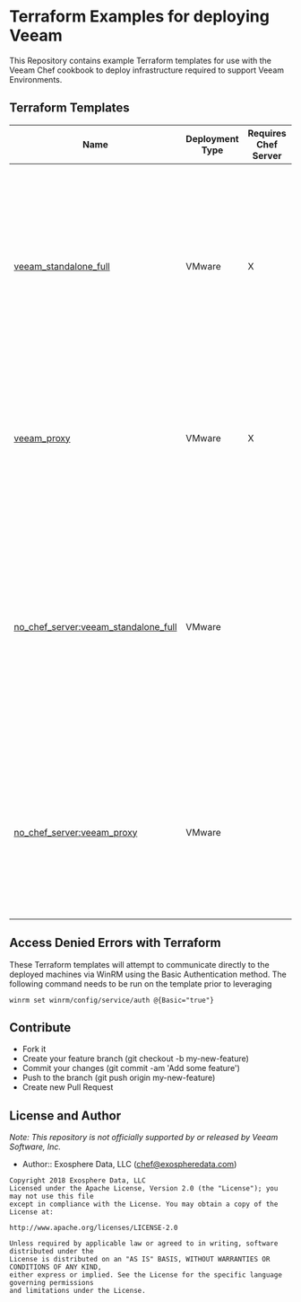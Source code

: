 # Terraform Examples for deploying Veeam
This Repository contains example Terraform templates for use with the Veeam Chef cookbook to deploy infrastructure required to support Veeam Environments.


## Terraform Templates
| Name | Deployment Type | Requires Chef Server | Description |
| --- | --- | --- | --- |
| [veeam_standalone_full](vmware/chef_server/veeam_standalone_full) | VMware | X | This set of templates will deploy Veeam Backup and Replication server in a complete deployment along with an optional number of Veeam VMware Proxies on VMware using Chef Server. |
| [veeam_proxy](vmware/chef_server/veeam_proxy) | VMware | X | This set of templates will deploy one or more Veeam VMware Proxy Servers on VMware using Chef Server. |
| [no_chef_server:veeam_standalone_full](vmware/no_chef_server/veeam_standalone_full) | VMware |  | This set of templates will deploy Veeam Backup and Replication server in a complete deployment along with an optional number of Veeam VMware Proxies on VMware using Chef-Solo mode with the Chef Client. |
| [no_chef_server:veeam_proxy](vmware/no_chef_server/veeam_proxy) | VMware |  | This set of templates will deploy one or more Veeam VMware Proxy Servers on VMware using Chef-Solo mode with the Chef Client. |

## Access Denied Errors with Terraform
These Terraform templates will attempt to communicate directly to the deployed machines via WinRM using the Basic Authentication method.  The following command needs to be run on the template prior to leveraging
```
winrm set winrm/config/service/auth @{Basic="true"}
```

## Contribute
 - Fork it
 - Create your feature branch (git checkout -b my-new-feature)
 - Commit your changes (git commit -am 'Add some feature')
 - Push to the branch (git push origin my-new-feature)
 - Create new Pull Request

## License and Author

_Note: This repository is not officially supported by or released by Veeam Software, Inc._

- Author:: Exosphere Data, LLC ([chef@exospheredata.com](mailto:chef@exospheredata.com))

```text
Copyright 2018 Exosphere Data, LLC
Licensed under the Apache License, Version 2.0 (the "License"); you may not use this file
except in compliance with the License. You may obtain a copy of the License at:

http://www.apache.org/licenses/LICENSE-2.0

Unless required by applicable law or agreed to in writing, software distributed under the
License is distributed on an "AS IS" BASIS, WITHOUT WARRANTIES OR CONDITIONS OF ANY KIND,
either express or implied. See the License for the specific language governing permissions
and limitations under the License.
```
